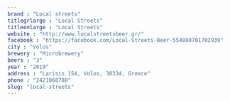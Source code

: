 ```yaml
---
brand : "Local streets"
titlegrlarge : "Local Streets"
titleenlarge : "Local Streets"
website : "http://www.localstreetsbeer.gr/"
facebook : "https://facebook.com/Local-Streets-Beer-554880701702939"
city : "Volos"
brewery : "Microbrewery"
beers : "3"
year : "2019"
address : "Larisis 154, Volos, 38334, Greece"
phone : "2421068788"
slug: "local-streets"
---
```


